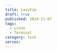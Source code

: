 ```yaml
---
title: LazyVim
draft: true
published: 2024-11-07
tags: 
  - Linux
  - Terminal
category: Tech
series:
---
```


